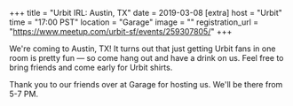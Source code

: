 
+++
title = "Urbit IRL: Austin, TX"
date = 2019-03-08
[extra]
host = "Urbit"
time = "17:00 PST"
location = "Garage"
image = ""
registration_url = "https://www.meetup.com/urbit-sf/events/259307805/"
+++

<p>We're coming to Austin, TX! It turns out that just getting Urbit fans in one room is pretty fun — so come hang out and have a drink on us. Feel free to bring friends and come early for Urbit shirts.</p> <p>Thank you to our friends over at Garage for hosting us. We'll be there from 5-7 PM.</p> 
